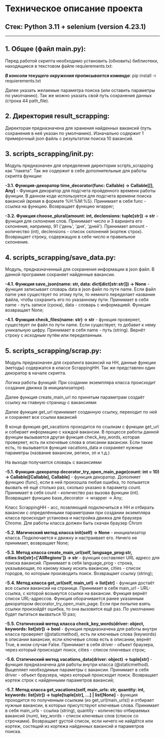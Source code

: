 # Техническое описание проекта
## **Стек: Python 3.11 + selenium (version 4.23.1)**
----
## 1. Общее (файл main.py):

Перед работой скрипта необходимо установить (обновить) библиотеки, находящиеся в текстовом файле requierements.txt:

**_В консоли текущего окружения прописывается команда_**: pip install -r requierements.txt

Далее указать желаемые параметра поиска (или оставить параметры по умолчанию). Так же можно указать свой путь сохранения данных (строка 44 path_file).


## 2. Директория result_scrapping:

Директорая предназначена для хранения найденных вакансий (путь сохранения в неё указан по умолчанию). Изначально содержит 1 примерочный json файль с результатом поиска 10 вакансий.

## 3. scripts_scrapping/__init__.py:

Модуль предназначен для определения директории scripts_scrapping как "пакета". Так же содержит в себе дополнительные для работы скрипта функции:

**-3.1. Функция-декоратор time_decorator(func: Callable) -> Callable[[], Any]** - Функция декоратор для подсчета пройденного времени работы функции. В данном коде используется для подсчета времени поиска вакансий (время в формате %H:%M:%S). Принимает в себя func - ссылка на функцию. Возвращает функцию wrapper;

**-3.2. Функция choose_plural(amount: int, declensions: tuple[str]) -> str** - функция для склонения слов. Принимает число и 3 варианта его склонения, например, 91 ('день', 'дня', 'дней'). Принимает amount - количество (int), declensions - список склонений (кортеж строк). Возвращает строку, содержащую в себе число и правильное склонение.


## 4. scripts_scrapping/save_data.py:

Модуль, предназначенный для сохранения информации в json файл. В данной программе сохраняет найденные вакансии.

**-4.1. Функция save_json(name: str, data: dict[dict[str:str]]) -> None** - функция записывает словарь data в json файл по пути name. Если файл name уже существует по этому пути, то немного переделает название файла, чтобы сохранить его по указанному пути. Принимает в себя name - путь записи (срока), data - словарь с информацией. Функция возвращает None;

**-4.1. Функция check_files(name: str) -> str** - функция проверяет, существует ли файл по пути name. Если существует, то добавит к нему уникальную цифру. Принимает в себя name - путь (string). Вернёт строку с исходным путём или переделанным.


## 5. scripts_scrapping/scrap.py:

Модуль предназначен для скрапинга вакансий на HH, данные функции (методы) содержатся в классе ScrappingHH. Так же представлен один декоратор в начале скрипта.

Логика работы функций:
При создании экземпляра класса происходит создание движка (в инициализаторе).

Далее функция create_main_url по принятым параметрам создаёт ссылку на главную страницу с вакансиями

Далее функция get_url принимает созданную ссылку, переходит по ней и сохраняет все ссылки вакансий

В конце функция get_vacations проходится по ссылкам с функции get_url и собирает информацию с каждой вакансии. В процессе работы данной функции вызывается другая функция check_key_words, которая проверяет, есть ли ключевые слова в описании вакансии. Если такие есть, то вызывается функция vacations_data и сохраняет нужные параметры (название вакансии, регион, зп и т.д.) 

На выходе получается словарь с вакансиями

**-5.1. Функция-декоратор decorator_try_open_main_page(count: int = 10) -> Callable[[Callable], Callable]** - функция декоратор. Дополняет функцию (func), если в ней произошла любая ошибка, то попыается вызвать её ещё столько раз, сколько указано в параметр count. Принимает в себя count - количество раз вызова функции (int). Возвращает функцию base_decorator -> wrapper -> Any;


Класс ScrappingHH - асс, позвляющий подключиться к HH и отбирать вакансии с определёнными параметрами при создании экземпляра класса происходит установка и настройка движка для браузера Chrome. Для работы класса должен быть скачан браузер Chrom


**-5.2. Магический метод класса __init__(self) -> None** - инициализатор класса. Подключается к движку и настраивает его. Ничего не принимает, возвращает None;

**-5.3. Метод класса create_main_url(self, language_prog:str, cities:list[str]=['AllRegions']) -> str** - функция составляет URL адресс для поиска вакансий. Принимает в себя language_prog - строка, указывающая, по какому языку искать вакансии, cities - список городов, по которым производить поиск. Возвращает ссылку (string);

**-5.4. Метод класса get_url(self, main_url) -> list[str]** - функция достаёт все ссылки вакансий на странице. Принимает в себя main_url - URL-ссылка, с которой возьмутся ссылки на вакансии. Функция вернёт список URL-адрессов. Функция оборачивается ранее указанным декоратором decorator_try_open_main_page. Если при попытке взять ссылки произойдёт ошибка, то она вызовится ещё раз. По умолчанию будет пытаться вызваться 10 раз;

**-5.5. Статический метод класса check_key_words(driver: object, keywords: list[str]) -> bool** - функция предназначена для работы внутри класса проверяет (@staticmethod), есть ли ключевые слова (keywords) в описании вакансии, если ключевые слова есть в описании, вернёт True, в ином случае False. Принимает в себя driver - объект браузера, через который происходит поиск, cities - список плючевых строк;

**-5.6. Статический метод vacations_data(driver: object) -> tuple[str]** - функция предназначена для работы внутри класса (@staticmethod). Выцепляет необходимые параметры с вакансии. Принимает в себя driver - объект браузера, через который происходит поиск. Возвращает кортеж строк с  найденными параметров вакансий;

**-5.7. Метод класса get_vacations(self, main_urls: str, quantity: int, keywords: list[str]) -> tuple[tuple[str], ...] | list[None]** - функция проходится по полученным ссылкам (из get_url(main_urls)) и отбирает нужные вакансии, в которых присутствуют ключевые слова. Принимает в себя main_urls - ссылка (string), quantity - количество отбираемых вакансий (num), key_words - список ключевых слов (список со строчками). Возвращает gустой список, если ничего не найдётся или кортеж, состящий из кортежа найденных вакансий и параметров поиска.
